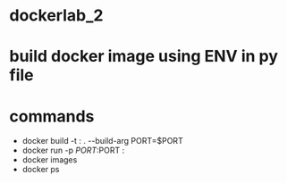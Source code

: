 # dockerlab_2
# build docker image using ENV in py file

# commands
- docker build -t <image-name>:<img-version> . --build-arg PORT=$PORT
- docker run -p $PORT:$PORT <imagename>:<version>
- docker images
- docker ps
